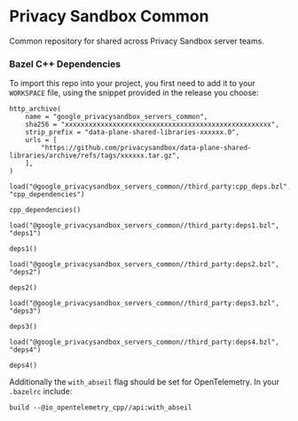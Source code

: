 # Privacy Sandbox Common

Common repository for shared across Privacy Sandbox server teams.

### Bazel C++ Dependencies

To import this repo into your project, you first need to add it to your `WORKSPACE` file, using the
snippet provided in the release you choose:

```bazel
http_archive(
    name = "google_privacysandbox_servers_common",
    sha256 = "xxxxxxxxxxxxxxxxxxxxxxxxxxxxxxxxxxxxxxxxxxxxxxxxxxxx",
    strip_prefix = "data-plane-shared-libraries-xxxxxx.0",
    urls = [
        "https://github.com/privacysandbox/data-plane-shared-libraries/archive/refs/tags/xxxxxx.tar.gz",
    ],
)

load("@google_privacysandbox_servers_common//third_party:cpp_deps.bzl", "cpp_dependencies")

cpp_dependencies()

load("@google_privacysandbox_servers_common//third_party:deps1.bzl", "deps1")

deps1()

load("@google_privacysandbox_servers_common//third_party:deps2.bzl", "deps2")

deps2()

load("@google_privacysandbox_servers_common//third_party:deps3.bzl", "deps3")

deps3()

load("@google_privacysandbox_servers_common//third_party:deps4.bzl", "deps4")

deps4()
```

Additionally the `with_abseil` flag should be set for OpenTelemetry. In your `.bazelrc` include:

```bazel
build --@io_opentelemetry_cpp//api:with_abseil
```
